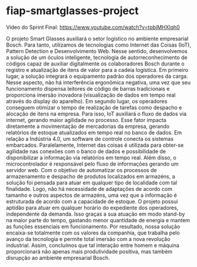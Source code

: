 # fiap-smartglasses-project

Vídeo do Sprint Final: https://www.youtube.com/watch?v=tpbjMHXlqh0

O projeto Smart Glasses auxiliará o setor logístico no ambiente empresarial
Bosch. Para tanto, utilizamos de tecnologias como Internet das Coisas (IoT),
Pattern Detection e Desenvolvimento Web. Nesse sentido, desenvolvemos a
solução de um óculos inteligente, tecnologia de autorreconhecimento de códigos
capaz de auxiliar digitalmente os colaboradores Bosch durante o registro e
atualização de itens de valor para a cadeia logística.
Em primeiro lugar, a solução integrará o equipamento padrão dos operadores da
carga. Nesse aspecto, não há interferência ergonômica negativa, uma vez que
seu funcionamento dispensa leitores de código de barras tradicionais e
proporciona imersão inovadora (visualização de dados em tempo real através do
display do aparelho).
Em segundo lugar, os operadores conseguem otimizar o tempo de realização de
tarefas como despacho e alocação de itens na empresa. Para isso, IoT auxiliará
o fluxo de dados via internet, gerando maior agilidade no processo. Esse fator
impacta diretamente a movimentação de mercadorias da empresa, gerando
relatórios de estoque atualizados em tempo real no banco de dados.
Em relação a Indústria 4.0, um software de controle conecta os sistemas
embarcados. Paralelamente, Internet das coisas é utilizada para obter-se
agilidade nas conexões com o banco de dados e possibilidade de disponibilizar
a informação via relatórios em tempo real. Além disso, o microcontrolador é
responsável pelo fluxo de informações gerando um servidor web.
Com o objetivo de automatizar os processos de armazenamento e despacho de
produtos localizados em armazéns, a solução foi pensada para atuar em
qualquer tipo de localidade com tal finalidade. Logo, não há necessidade de
adaptações de acordo com tamanho e outros aspectos de armazéns, uma vez
que a informação é estruturada de acordo com a capacidade de estoque.
O projeto possui aptidão para atuar em qualquer horário do expediente dos
operadores, independente da demanda. Isso graças a sua atuação em modo
stand-by na maior parte do tempo, gastando menor quantidade de energia e
mantem as funções essenciais em funcionamento.
Por resultado, nossa solução encaixa-se totalmente com os valores da
companhia, que trabalha pelo avanço da tecnologia e permite total imersão com
a nova revolução industrial. Assim, concluímos que tal interação entre homem e
máquina proporcionará não apenas mais produtividade positiva, mas também
disrupção ao ambiente empresarial Bosch.

